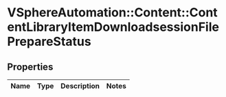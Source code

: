 # VSphereAutomation::Content::ContentLibraryItemDownloadsessionFilePrepareStatus

## Properties
Name | Type | Description | Notes
------------ | ------------- | ------------- | -------------


